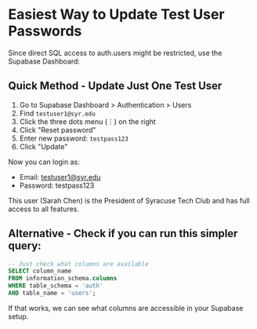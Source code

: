 # Easiest Way to Update Test User Passwords

Since direct SQL access to auth.users might be restricted, use the Supabase Dashboard:

## Quick Method - Update Just One Test User
1. Go to Supabase Dashboard > Authentication > Users
2. Find `testuser1@syr.edu` 
3. Click the three dots menu (⋮) on the right
4. Click "Reset password"
5. Enter new password: `testpass123`
6. Click "Update"

Now you can login as:
- Email: testuser1@syr.edu
- Password: testpass123

This user (Sarah Chen) is the President of Syracuse Tech Club and has full access to all features.

## Alternative - Check if you can run this simpler query:
```sql
-- Just check what columns are available
SELECT column_name 
FROM information_schema.columns 
WHERE table_schema = 'auth' 
AND table_name = 'users';
```

If that works, we can see what columns are accessible in your Supabase setup.